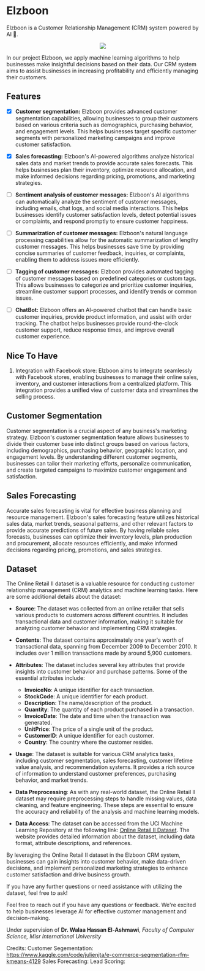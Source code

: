 # Elzboon

Elzboon is a Customer Relationship Management (CRM) system powered by AI 🤖.

<!-- <div style="">![Elzboon](https://i.ibb.co/fvm1cGV/ElzobV2.png)<div> -->
<p align="center">
  <img src="https://i.ibb.co/fvm1cGV/ElzobV2.png" />
</p>
In our project Elzboon, we apply machine learning algorithms to help businesses make insightful decisions based on their data. Our CRM system aims to assist businesses in increasing profitability and efficiently managing their customers.

## Features

- [x] **Customer segmentation:** Elzboon provides advanced customer segmentation capabilities, allowing businesses to group their customers based on various criteria such as demographics, purchasing behavior, and engagement levels. This helps businesses target specific customer segments with personalized marketing campaigns and improve customer satisfaction.

- [x] **Sales forecasting:** Elzboon's AI-powered algorithms analyze historical sales data and market trends to provide accurate sales forecasts. This helps businesses plan their inventory, optimize resource allocation, and make informed decisions regarding pricing, promotions, and marketing strategies.

<!-- - [x] **Recommend next product for customers:** By leveraging machine learning techniques, Elzboon can analyze customer preferences, purchase history, and browsing behavior to suggest relevant products or services to individual customers. This enables businesses to enhance cross-selling and upselling opportunities and increase customer lifetime value.
 -->
- [ ] **Sentiment analysis of customer messages:** Elzboon's AI algorithms can automatically analyze the sentiment of customer messages, including emails, chat logs, and social media interactions. This helps businesses identify customer satisfaction levels, detect potential issues or complaints, and respond promptly to ensure customer happiness.

- [ ] **Summarization of customer messages:** Elzboon's natural language processing capabilities allow for the automatic summarization of lengthy customer messages. This helps businesses save time by providing concise summaries of customer feedback, inquiries, or complaints, enabling them to address issues more efficiently.

- [ ] **Tagging of customer messages:** Elzboon provides automated tagging of customer messages based on predefined categories or custom tags. This allows businesses to categorize and prioritize customer inquiries, streamline customer support processes, and identify trends or common issues.

- [ ] **ChatBot:** Elzboon offers an AI-powered chatbot that can handle basic customer inquiries, provide product information, and assist with order tracking. The chatbot helps businesses provide round-the-clock customer support, reduce response times, and improve overall customer experience.

## Nice To Have

1. Integration with Facebook store: Elzboon aims to integrate seamlessly with Facebook stores, enabling businesses to manage their online sales, inventory, and customer interactions from a centralized platform. This integration provides a unified view of customer data and streamlines the selling process.

## Customer Segmentation

Customer segmentation is a crucial aspect of any business's marketing strategy. Elzboon's customer segmentation feature allows businesses to divide their customer base into distinct groups based on various factors, including demographics, purchasing behavior, geographic location, and engagement levels. By understanding different customer segments, businesses can tailor their marketing efforts, personalize communication, and create targeted campaigns to maximize customer engagement and satisfaction.

## Sales Forecasting

Accurate sales forecasting is vital for effective business planning and resource management. Elzboon's sales forecasting feature utilizes historical sales data, market trends, seasonal patterns, and other relevant factors to provide accurate predictions of future sales. By having reliable sales forecasts, businesses can optimize their inventory levels, plan production and procurement, allocate resources efficiently, and make informed decisions regarding pricing, promotions, and sales strategies.

## Dataset
The Online Retail II dataset is a valuable resource for conducting customer relationship management (CRM) analytics and machine learning tasks. Here are some additional details about the dataset:

- **Source**: The dataset was collected from an online retailer that sells various products to customers across different countries. It includes transactional data and customer information, making it suitable for analyzing customer behavior and implementing CRM strategies.

- **Contents**: The dataset contains approximately one year's worth of transactional data, spanning from December 2009 to December 2010. It includes over 1 million transactions made by around 5,900 customers.

- **Attributes**: The dataset includes several key attributes that provide insights into customer behavior and purchase patterns. Some of the essential attributes include:

  - **InvoiceNo**: A unique identifier for each transaction.
  - **StockCode**: A unique identifier for each product.
  - **Description**: The name/description of the product.
  - **Quantity**: The quantity of each product purchased in a transaction.
  - **InvoiceDate**: The date and time when the transaction was generated.
  - **UnitPrice**: The price of a single unit of the product.
  - **CustomerID**: A unique identifier for each customer.
  - **Country**: The country where the customer resides.

- **Usage**: The dataset is suitable for various CRM analytics tasks, including customer segmentation, sales forecasting, customer lifetime value analysis, and recommendation systems. It provides a rich source of information to understand customer preferences, purchasing behavior, and market trends.

- **Data Preprocessing**: As with any real-world dataset, the Online Retail II dataset may require preprocessing steps to handle missing values, data cleaning, and feature engineering. These steps are essential to ensure the accuracy and reliability of the analysis and machine learning models.

- **Data Access**: The dataset can be accessed from the UCI Machine Learning Repository at the following link: [Online Retail II Dataset](https://archive.ics.uci.edu/ml/datasets/Online+Retail+II). The website provides detailed information about the dataset, including data format, attribute descriptions, and references.

By leveraging the Online Retail II dataset in the Elzboon CRM system, businesses can gain insights into customer behavior, make data-driven decisions, and implement personalized marketing strategies to enhance customer satisfaction and drive business growth.

If you have any further questions or need assistance with utilizing the dataset, feel free to ask!

Feel free to reach out if you have any questions or feedback. We're excited to help businesses leverage AI for effective customer management and decision-making.

Under supervision of **Dr. Walaa Hassan El-Ashmawi**, *Faculty of Computer Science, Misr International University*

Credits: 
Customer Segementation: https://www.kaggle.com/code/julienjta/e-commerce-segmentation-rfm-kmeans-4129
Sales Forecasting: 
Lead Scoring: 


